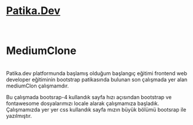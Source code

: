 # [Patika.Dev](https://app.patika.dev/)

<br/>
  
  
 # MediumClone 
<br/>
 Patika.dev platformunda başlamış olduğum başlangıç eğitimi frontend web developer eğitiminin bootstrap patikasında bulunan son çalışmada yer alan mediumClon çalışmamdır.


   Bu çalışmada bootsrap-4 kullandık sayfa hızı açısından bootstrap ve fontawesome dosyalarımızı locale alarak çalışmamıza başladık.
   Çalışmamızda yer yer css kullandık sayfa mızın büyük bölümü bootsrap ile yazılmıştır.
